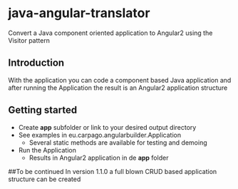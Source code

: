 # java-angular-translator
Convert a Java component oriented application to Angular2 using the Visitor pattern

## Introduction
With the application you can code a component based Java application and after running the Application the result is an Angular2 application structure

## Getting started
* Create **app** subfolder or link to your desired output directory
* See examples in eu.carpago.angularbuilder.Application
  * Several static methods are available for testing and demoing
* Run the Application
  * Results in Angular2 application in de **app** folder 

##To be continued
In version 1.1.0 a full blown CRUD based application structure can be created
